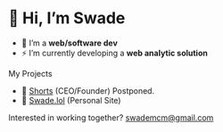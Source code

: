 # 👋 Hi, I’m **Swade**

- 👀 I’m a **web/software dev**
- ⚡ I’m currently developing a **web analytic solution**

My Projects
- 🤝 [Shorts](https://shorts.icu) (CEO/Founder) Postponed.
- 🚀 [Swade.lol](https://swade.lol) (Personal Site)
  

Interested in working together? swademcm@gmail.com

<!---
swademcm/swademcm is a ✨ special ✨ repository because its `README.md` (this file) appears on your GitHub profile.
You can click the Preview link to take a look at your changes.
--->
